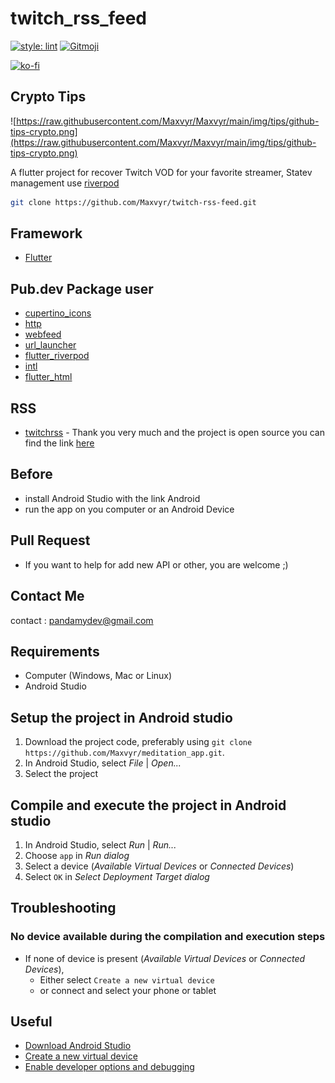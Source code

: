 # twitch_rss_feed



[![style: lint](https://img.shields.io/badge/style-lint-4BC0F5.svg)](https://pub.dev/packages/lint)
<a href="https://gitmoji.dev">
  <img src="https://img.shields.io/badge/gitmoji-%20😜%20😍-FFDD67.svg?style=flat-square" alt="Gitmoji">
</a>

[![ko-fi](https://ko-fi.com/img/githubbutton_sm.svg)](https://ko-fi.com/A0A72UVP8)


## Crypto Tips

![https://raw.githubusercontent.com/Maxvyr/Maxvyr/main/img/tips/github-tips-crypto.png](https://raw.githubusercontent.com/Maxvyr/Maxvyr/main/img/tips/github-tips-crypto.png)


A flutter project for recover Twitch VOD for your favorite streamer, Statev management use [riverpod](https://riverpod.dev/)



```zsh
git clone https://github.com/Maxvyr/twitch-rss-feed.git
```

## Framework

- [Flutter](https://flutter.dev/)

## Pub.dev Package user

- [cupertino_icons](https://pub.dev/packages/cupertino_icons)
- [http](https://pub.dev/packages/http)
- [webfeed](https://pub.dev/packages/webfeed)
- [url_launcher](https://pub.dev/packages/url_launcher)
- [flutter_riverpod](https://pub.dev/packages/flutter_riverpod)
- [intl](https://pub.dev/packages/intl)
- [flutter_html](https://pub.dev/packages/flutter_html)

## RSS

- [twitchrss](https://twitchrss.appspot.com/) - Thank you very much and the project is open source you can find the link [here](https://github.com/lzeke0/TwitchRSS)

## Before

- install Android Studio with the link Android
- run the app on you computer or an Android Device

## Pull Request

- If you want to help for add new API or other, you are welcome ;)

## Contact Me

contact : [pandamydev@gmail.com](mailto:pandamydev@gmail.com)

## Requirements
* Computer (Windows, Mac or Linux)
* Android Studio


## Setup the project in Android studio
1. Download the project code, preferably using `git clone https://github.com/Maxvyr/meditation_app.git`.
2. In Android Studio, select *File* | *Open...*
3. Select the project
     
     
## Compile and execute the project in Android studio
1. In Android Studio, select *Run* | *Run...*
2. Choose `app` in *Run dialog*
3. Select a device (*Available Virtual Devices* or *Connected Devices*)
4. Select `OK` in *Select Deployment Target dialog*

## Troubleshooting

### No device available during the compilation and execution steps 
* If none of device is present (*Available Virtual Devices* or *Connected Devices*),
    * Either select `Create a new virtual device`
    * or connect and select your phone or tablet
     
     
## Useful
* [Download Android Studio](https://developer.android.com/studio)
* [Create a new virtual device](https://developer.android.com/studio/run/managing-avds.html)
* [Enable developer options and debugging](https://developer.android.com/studio/debug/dev-options.html#enable)
